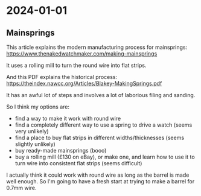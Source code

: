# 2024-01-01

## Mainsprings

This article explains the modern manufacturing process for mainsprings: https://www.thenakedwatchmaker.com/making-mainsprings

It uses a rolling mill to turn the round wire into flat strips.

And this PDF explains the historical process: https://theindex.nawcc.org/Articles/Blakey-MakingSprings.pdf

It has an awful lot of steps and involves a lot of laborious filing and sanding.

So I think my options are:

 * find a way to make it work with round wire
 * find a completely different way to use a spring to drive a watch (seems very unlikely)
 * find a place to buy flat strips in different widths/thicknesses (seems slightly unlikely)
 * buy ready-made mainsprings (booo)
 * buy a rolling mill (£130 on eBay), or make one, and learn how to use it to turn wire into consistent flat strips (seems difficult)

I actually think it could work with round wire as long as the barrel is made well enough. So I'm going to
have a fresh start at trying to make a barrel for 0.7mm wire.
